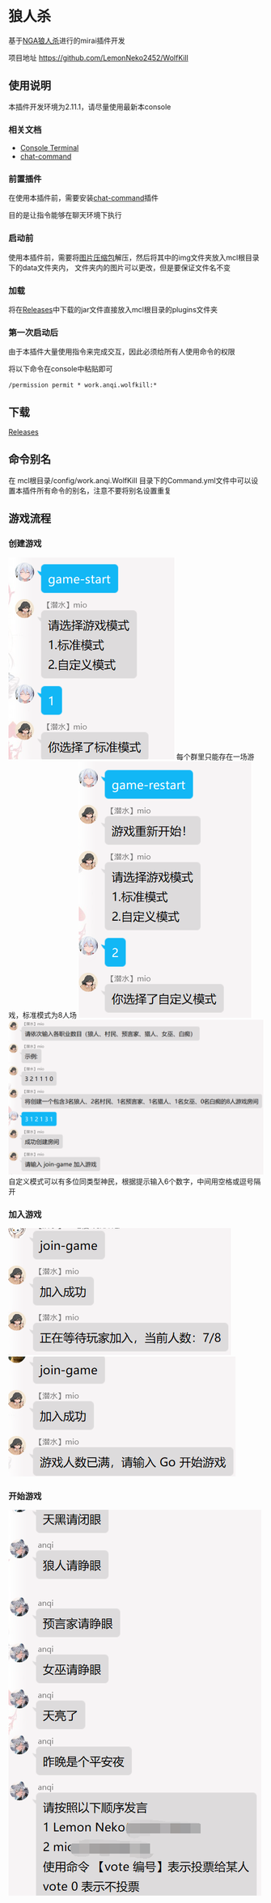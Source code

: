 # 狼人杀
基于[NGA狼人杀](https://ngabbs.com/read.php?tid=11000590&rand=473)进行的mirai插件开发

项目地址 https://github.com/LemonNeko2452/WolfKill
## 使用说明
本插件开发环境为2.11.1，请尽量使用最新本console
### 相关文档
* [Console Terminal](https://docs.mirai.mamoe.net/ConsoleTerminal.html)
* [chat-command](https://github.com/project-mirai/chat-command)
### 前置插件
在使用本插件前，需要安装[chat-command](https://github.com/project-mirai/chat-command/releases)插件

目的是让指令能够在聊天环境下执行
### 启动前
使用本插件前，需要将[图片压缩包](https://github.com/LemonNeko2452/WolfKill/blob/master/img.zip)解压，然后将其中的img文件夹放入mcl根目录下的data文件夹内，
文件夹内的图片可以更改，但是要保证文件名不变

### 加载
将在[Releases](https://github.com/LemonNeko2452/WolfKill/releases/tag/0.1.0)中下载的jar文件直接放入mcl根目录的plugins文件夹 

### 第一次启动后
由于本插件大量使用指令来完成交互，因此必须给所有人使用命令的权限

将以下命令在console中粘贴即可
```shell
/permission permit * work.anqi.wolfkill:*
```

## 下载
[Releases](https://github.com/LemonNeko2452/WolfKill/releases/tag/0.1.0)

## 命令别名

在 mcl根目录/config/work.anqi.WolfKill 目录下的Command.yml文件中可以设置本插件所有命令的别名，注意不要将别名设置重复

## 游戏流程
### 创建游戏
![img.png](img.png)
每个群里只能存在一场游戏，标准模式为8人场
![img_1.png](img_1.png)
![img_2.png](img_2.png)
自定义模式可以有多位同类型神民，根据提示输入6个数字，中间用空格或逗号隔开
### 加入游戏
![img_3.png](img_3.png)
![img_4.png](img_4.png)
### 开始游戏
![img_6.png](img_6.png)
